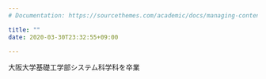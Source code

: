 ```yaml
---
# Documentation: https://sourcethemes.com/academic/docs/managing-content/

title: ""
date: 2020-03-30T23:32:55+09:00

---
```

大阪大学基礎工学部システム科学科を卒業